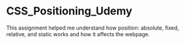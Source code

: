 # CSS_Positioning_Udemy
This assignment helped me understand how position: absolute, fixed, relative, and static works and how it affects the webpage. 
